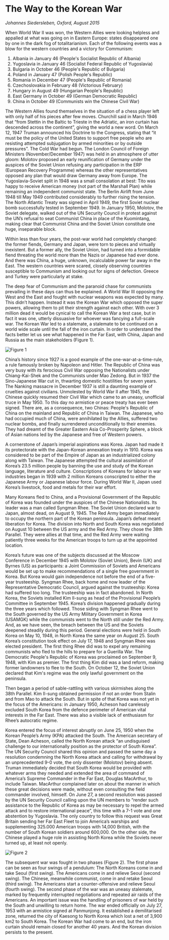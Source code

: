 
# The Way to the Korean War

*Johannes Siedersleben, Oxford, August 2015*

When World War II was won, the Western Allies were looking helpless and appalled at what was 
going on in Eastern Europe: states disappeared one by one in the dark fog of totalitarianism. 
Each of the following events was a blow for the western countries and a victory for Communism:

1. Albania in January 46 (People's Socialist Republic of Albania)
2. Yugoslavia in January 46 (Socialist Federal Republic of Yugoslavia)
3. Bulgaria in October 46 (People's Republic of Bulgaria)
4. Poland in January 47 (Polish People's Republic)
5. Romania in December 47 (People's Republic of Romania)
6. Czechoslovakia in February 48 (Victorious February)
7. Hungary in August 49 (Hungarian People's Republic)
8. East Germany in October 49 (German Democratic Republic)
9. China in October 49 (Communists win the Chinese Civil War)

The Western Allies found themselves in the situation of a chess player left with only half of his pieces
after few moves. Churchill said in March 1946 that “from Stettin in the Baltic to Trieste 
in the Adriatic, an iron curtain has descended across the continent”, giving the world a new word. 
On March 12, 1947 Truman announced his Doctrine to the Congress, stating that “it must be the policy of 
the United States to support free people who are resisting attempted subjugation by armed minorities or
by outside pressures”. The Cold War had begun. The London Council of Foreign Ministers 
(November/December 1947) was held in an atmosphere of utter gloom: Molotov proposed an early 
reunification of Germany under the auspices of the Soviet Union refusing any participation in 
the ERP (European Recovery Programme) whereas the other representatives opposed any plan that would draw
Germany away from Europe. The Yugoslavia-Soviet split in 1948 was a small consolation at best: Tito
was happy to receive American money (not part of the Marshall Plan) while remaining an independent 
communist state. The Berlin Airlift from June 1948 till May 1949 contributed considerably to further 
rising the tension. The North Atlantic Treaty was signed in April 1949, the first Soviet nuclear
bomb successfully tested in September 1949. In January 1950, Molotov, the Soviet delegate, walked
out of the UN Security Council in protest against the UN’s refusal to seat Communist China in place of
the Kuomintang, making clear that Communist China and the Soviet Union constitute one huge, inseparable block.

Within less than four years, the post-war world had completely changed: the former fiends, Germany
and Japan, were torn to pieces and virtually inexistent. But a former ally, the Soviet Union, had
turned into a formidable fiend threating the world more than the Nazis or Japanese had ever done.
And there was China, a huge, unknown, incalculable power far away in the East. The western 
countries were scared, closely observing countries susceptible to Communism and looking out for signs of
defection. Greece and Turkey were particularly at stake.

The deep fear of Communism and the paranoid chase for communists prevailing in these days can
thus be explained. A World War III opposing the West and the East and fought with nuclear weapons
was expected by many. This didn’t happen. Instead it was the Korean War which opposed the super
powers, allowing them to pit their strength against each other. With over 3 million dead it would be
cynical to call the Korean War a test case, but in fact it was one, utterly dissuasive for whoever was
fancying a full-scale war. The Korean War led to a stalemate, a stalemate to be continued on a world
wide scale until the fall of the iron curtain. In order to understand the facts better let us see what
happened in the Far East, with China, Japan and Russia as the main stakeholders (Figure 1).

![Figure 1](6-timeline.png)

China’s history since 1927 is a good example of the one-war-at-a-time-rule, a rule famously broken by 
Napoleon and Hitler. The Republic of China was very busy with its ferocious Civil War 
opposing the Nationalists under Chiang-Kai-Shek and the Communists under Mao Zedong. 
But in 1937 the Sino-Japanese War cut in, thwarting domestic hostilities 
for seven years. The Nanking massacre in December 1937 is still a daunting example of cruelties against 
civilians. Unmolested by World War II after 1945, the Chinese quickly resumed their Civil
War which came to an uneasy, unofficial truce in May 1950. To this day no armistice or peace treaty
has ever been signed. There are, as a consequence, two Chinas: People's Republic of China on the
mainland and Republic of China in Taiwan. The Japanese, who had occupied much of China, 
were annihilated by the Allies, suffered two nuclear bombs, and finally surrendered unconditionally to their
enemies. They had dreamt of the Greater Eastern Asia Co-Prosperity Sphere, a block of Asian nations
led by the Japanese and free of Western powers.

A cornerstone of Japan’s imperial aspirations was Korea. Japan had made it its protectorate with the
Japan-Korean annexation treaty in 1910. Korea was considered to be part of the Empire of Japan as
an industrialized colony along with Taiwan. The Japanese attempted the cultural assimilation of 
Korea’s 23.5 million people by banning the use and study of the Korean language, literature and culture.
Conscriptions of Koreans for labour in war industries began in 1939 with 2 million Koreans conscripted 
to either the Japanese Army or Japanese labour force. During World War II, Japan used Korea’s livestock, 
food and metals for their war effort.

Many Koreans fled to China, and a Provisional Government of the Republic of Korea was founded under 
the auspices of the Chinese Nationalists. Its leader was a man called Syngman Rhee. The Soviet
Union declared war to Japan, almost dead, on August 9, 1945. The Red Army began immediately to
occupy the northern part of the Korean peninsula. Japan’s defeat meant liberation for Korea. 
The division into North and South Korea was negotiated on August 10 between the US army and the Red
Army. They chose the 38th Parallel. They were allies at that time, and the Red Army were 
waiting patiently three weeks for the American troops to turn up at the appointed location.

Korea’s future was one of the subjects discussed at the Moscow Conference in December 1945 with
Molotov (Soviet Union), Bevin (UK) and Byrnes (US) as participants: a Joint Commission of Soviets
and Americans would be set up to make recommendations of a single free government in Korea. But
Korea would gain independence not before the end of a five-year trusteeship. Syngman Rhee, back
home and now leader of the Representative Democratic Council, argued against the trusteeship: 
Korea had suffered too long. The trusteeship was in fact abandoned. In North Korea, the Soviets 
installed Kim Il-sung as head of the Provisional People’s Committee in September 1945. Korea’s 
division happened gradually during the three years which followed. Those siding with Syngman Rhee
went to the South governed by the US Army Military Government in Korea (USAMGK) while the communists 
went to the North still under the Red Army. And, as we have seen, the breach between the
US and the Soviets deepened steadily during this period. General elections were held in South Korea
on May 10, 1948, in North Korea the same year on August 25. South Korea’s constitution took effect
on July 17, 1948 and Syngman Rhee was elected president. The first thing Rhee did was to expel any
remaining communists who fled to the hills to prepare for a Guerilla War. The Democratic People's
Republic of Korea was proclaimed on September 9, 1948, with Kim as premier. The first thing Kim did
was a land reform, making former landowners to flee to the South. On October 12, the Soviet Union
declared that Kim's regime was the only lawful government on the peninsula.

Then began a period of sable-rattling with various skirmishes along the 38th Parallel. Kim Il-sung 
obtained permission if not an order from Stalin and from Mao to attack the South. But in spite of that
Korea was not yet in the focus of the Americans: in January 1950, Acheson had carelessly excluded
South Korea from the defence perimeter of American vital interests in the Far East. There was also a
visible lack of enthusiasm for Rhee’s autocratic regime.

Korea entered the focus of interest abruptly on June 25, 1950 when the Korean People’s Army (KPA)
attacked the South. The American secretary of State, Dean Acheson, called the North Korean attack
“an undisguised challenge to our internationally position as the protector of South Korea”. The UN
Security Council shared this opinion and passed the same day a resolution condemning the North Korea 
attack and calling for withdrawal by an unprecedented 9-0 vote, the only dissenter (Molotov) being absent. 
Truman immediately decided that South Korea would be provided with whatever arms
they needed and extended the area of command of America’s Supreme Commander in the Far East,
Douglas MacArthur, to include Taiwan. MacArthur complained later on about the manner in which
these great decisions were made, without even consulting the field commander involved, himself. On
June 27, a second resolution was passed by the UN Security Council calling upon the UN members to
“render such assistance to the Republic of Korea as may be necessary to repel the armed attack and
to restore international peace”, this time with a 7-1 vote and one abstention by Yugoslavia. The only
country to follow this request was Great Britain sending her Far East Fleet to join America’s warships
and supplementing 325.000 American troops with 14,000 British, with the number of South Korean
soldiers around 600,000. On the other side, the Chinese played a huge role in assisting North Korea
while the Soviets never turned up, at least not openly.

![Figure 2](6-korean-war.png)

The subsequent war was fought in two phases (Figure 2). The first phase can be seen as four swings
of a pendulum: The North Koreans come in and take Seoul (first swing). The Americans come in and
relieve Seoul (second swing). The Chinese, meanwhile communist, come in and retake Seoul (third
swing). The Americans start a counter-offensive and relieve Seoul (fourth swing). The second phase
of the war was an uneasy stalemate, marked by frequently interrupted negotiations and repeated air
raids of the Americans. An important issue was the handling of prisoners of war held by the South
and unwilling to return home. The war ended officially on July 27, 1953 with an armistice signed at
Panmunjong. It established a demilitarised zone, returned the city of Kaesong to North Korea which
lost a net of 3,900 km2 to South Korea. The Korean War had come to an end, but the iron curtain
should remain closed for another 40 years. And the Korean division persists to the present.
